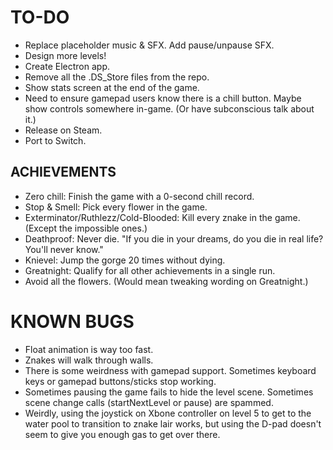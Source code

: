 # TO-DO
* Replace placeholder music & SFX. Add pause/unpause SFX.
* Design more levels!
* Create Electron app.
* Remove all the .DS_Store files from the repo.
* Show stats screen at the end of the game.
* Need to ensure gamepad users know there is a chill button. Maybe show controls somewhere in-game. (Or have subconscious talk about it.)
* Release on Steam.
* Port to Switch.

## ACHIEVEMENTS
* Zero chill: Finish the game with a 0-second chill record.
* Stop & Smell: Pick every flower in the game.
* Exterminator/Ruthlezz/Cold-Blooded: Kill every znake in the game. (Except the impossible ones.)
* Deathproof: Never die. "If you die in your dreams, do you die in real life? You'll never know."
* Knievel: Jump the gorge 20 times without dying.
* Greatnight: Qualify for all other achievements in a single run.
* Avoid all the flowers. (Would mean tweaking wording on Greatnight.)

# KNOWN BUGS
* Float animation is way too fast.
* Znakes will walk through walls.
* There is some weirdness with gamepad support. Sometimes keyboard keys or gamepad buttons/sticks stop working.
* Sometimes pausing the game fails to hide the level scene. Sometimes scene change calls (startNextLevel or pause) are spammed.
* Weirdly, using the joystick on Xbone controller on level 5 to get to the water pool to transition to znake lair works, but using the D-pad doesn't seem to give you enough gas to get over there.
